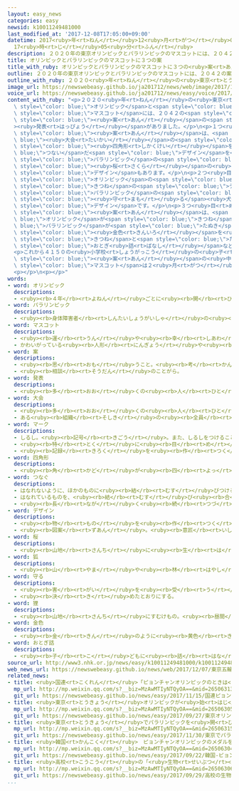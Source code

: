```yaml
---
layout: easy_news
categories: easy
newsid: k10011249481000
last_modified_at: '2017-12-08T17:05:00+09:00'
datetime: 2017<ruby>年<rt>ねん</rt></ruby>12<ruby>月<rt>がつ</rt></ruby>08<ruby>日<rt>にち</rt></ruby>
  17<ruby>時<rt>じ</rt></ruby>05<ruby>分<rt>ふん</rt></ruby>
description: ２０２０年の東京オリンピックとパラリンピックのマスコットには、２０４２の案が集まっています。
title: オリンピックとパラリンピックのマスコットに３つの案
title_with_ruby: オリンピックとパラリンピックのマスコットに３つの<ruby>案<rt>あん</rt></ruby>
outline: ２０２０年の東京オリンピックとパラリンピックのマスコットには、２０４２の案が集まっています。
outline_with_ruby: ２０２０<ruby>年<rt>ねん</rt></ruby>の<ruby>東京<rt>とうきょう</rt></ruby>オリンピックとパラリンピックのマスコットには、２０４２の<ruby>案<rt>あん</rt></ruby>が<ruby>集<rt>あつ</rt></ruby>まっています。
image_url: https://newswebeasy.github.io/ja201712/news/web/image/2017/12/07/K10011249481_1712071204_1712071214_01_02.jpg
voice_url: https://newswebeasy.github.io/ja201712/news/easy/voice/2017/12/08/k10011249481000.mp3
content_with_ruby: "<p>２０２０<ruby>年<rt>ねん</rt></ruby>の<ruby>東京<rt>とうきょう</rt></ruby><span\
  \ style=\"color: blue;\">オリンピック</span>と<span style=\"color: blue;\">パラリンピック</span>の<span\
  \ style=\"color: blue;\">マスコット</span>には、２０４２の<span style=\"color: blue;\"><ruby>案<rt>あん</rt></ruby></span>が<ruby>集<rt>あつ</rt></ruby>まっています。<ruby>７日<rt>なのか</rt></ruby>、この<ruby>中<rt>なか</rt></ruby>から<ruby>選<rt>えら</rt></ruby>ばれた３つの<span\
  \ style=\"color: blue;\"><ruby>案<rt>あん</rt></ruby></span>の<span style=\"color: blue;\"\
  ><ruby>発表<rt>はっぴょう</rt></ruby></span>がありました。</p>\n<p>１つ<ruby>目<rt>め</rt></ruby>の<span\
  \ style=\"color: blue;\"><ruby>案<rt>あん</rt></ruby></span>は、<span style=\"color:\
  \ blue;\"><ruby>大会<rt>たいかい</rt></ruby></span>の<span style=\"color: blue;\">マーク</span>のように<span\
  \ style=\"color: blue;\"><ruby>四角形<rt>しかくけい</rt></ruby></span>を<span style=\"color:\
  \ blue;\">つない</span>だ<span style=\"color: blue;\">デザイン</span>を<ruby>使<rt>つか</rt></ruby>っていて、<ruby>人<rt>ひと</rt></ruby>の<ruby>形<rt>かたち</rt></ruby>をしています。<span\
  \ style=\"color: blue;\">パラリンピック</span>の<span style=\"color: blue;\">マスコット</span>には、<span\
  \ style=\"color: blue;\"><ruby>桜<rt>さくら</rt></ruby></span>の<ruby>花<rt>はな</rt></ruby>の<span\
  \ style=\"color: blue;\">デザイン</span>もあります。</p>\n<p>２つ<ruby>目<rt>め</rt></ruby>の<span\
  \ style=\"color: blue;\">オリンピック</span>の<span style=\"color: blue;\"><ruby>案<rt>あん</rt></ruby></span>は、<ruby>客<rt>きゃく</rt></ruby>がたくさん<ruby>来<rt>く</rt></ruby>るように<ruby>飾<rt>かざ</rt></ruby>る「<ruby>招<rt>まね</rt></ruby>き<ruby>猫<rt>ねこ</rt></ruby>」と<span\
  \ style=\"color: blue;\">きつね</span>の<span style=\"color: blue;\">デザイン</span>です。<span\
  \ style=\"color: blue;\">パラリンピック</span>の<span style=\"color: blue;\"><ruby>案<rt>あん</rt></ruby></span>は<ruby>神社<rt>じんじゃ</rt></ruby>を<span\
  \ style=\"color: blue;\"><ruby>守<rt>まも</rt></ruby>る</span><ruby>犬<rt>いぬ</rt></ruby>の「こま<ruby>犬<rt>いぬ</rt></ruby>」の<span\
  \ style=\"color: blue;\">デザイン</span>です。</p>\n<p>３つ<ruby>目<rt>め</rt></ruby>の<span\
  \ style=\"color: blue;\"><ruby>案<rt>あん</rt></ruby></span>は、<span style=\"color:\
  \ blue;\">オリンピック</span>が<span style=\"color: blue;\">きつね</span>、<span style=\"color:\
  \ blue;\">パラリンピック</span>が<span style=\"color: blue;\">たぬき</span>の<ruby>形<rt>かたち</rt></ruby>です。どちらも<ruby>赤<rt>あか</rt></ruby>と<ruby>白<rt>しろ</rt></ruby>、<span\
  \ style=\"color: blue;\"><ruby>金色<rt>きんいろ</rt></ruby></span>を<ruby>使<rt>つか</rt></ruby>っています。<span\
  \ style=\"color: blue;\">きつね</span>と<span style=\"color: blue;\">たぬき</span>は、<ruby>日本<rt>にっぽん</rt></ruby>の<span\
  \ style=\"color: blue;\">おとぎ<ruby>話<rt>ばなし</rt></ruby></span>などによく<ruby>出<rt>で</rt></ruby>てくる<ruby>動物<rt>どうぶつ</rt></ruby>です。</p>\n\
  <p>これから４１５０の<ruby>小学校<rt>しょうがっこう</rt></ruby>の<ruby>子<rt>こ</rt></ruby>どもたちが、３つの<span\
  \ style=\"color: blue;\"><ruby>案<rt>あん</rt></ruby></span>の<ruby>中<rt>なか</rt></ruby>からクラスで１つを<ruby>選<rt>えら</rt></ruby>びます。<span\
  \ style=\"color: blue;\">マスコット</span>は２<ruby>月<rt>がつ</rt></ruby>２８<ruby>日<rt>にち</rt></ruby>に<ruby>決<rt>き</rt></ruby>まる<ruby>予定<rt>よてい</rt></ruby>です。</p>\n\
  <p></p>\n<p></p>"
words:
- word: オリンピック
  descriptions:
  - <ruby><rb>４年</rb><rt>よねん</rt></ruby>ごとに<ruby><rb>開</rb><rt>ひら</rt></ruby>かれ、<ruby><rb>世界</rb><rt>せかい</rt></ruby>じゅうの<ruby><rb>国々</rb><rt>くにぐに</rt></ruby>から<ruby><rb>選手</rb><rt>せんしゅ</rt></ruby>が<ruby><rb>参加</rb><rt>さんか</rt></ruby>する<ruby><rb>競技大会</rb><rt>きょうぎたいかい</rt></ruby>。<ruby><rb>古代</rb><rt>こだい</rt></ruby>ギリシャのオリンピアで<ruby><rb>開</rb><rt>ひら</rt></ruby>かれた<ruby><rb>古代</rb><rt>こだい</rt></ruby>オリンピックにならって、フランスのクーベルタンの<ruby><rb>力</rb><rt>ちから</rt></ruby>で、１８９６<ruby><rb>年</rb><rt>ねん</rt></ruby>にギリシャのアテネで<ruby><rb>開</rb><rt>ひら</rt></ruby>かれたのが、<ruby><rb>近代</rb><rt>きんだい</rt></ruby>オリンピックの<ruby><rb>始</rb><rt>はじ</rt></ruby>まり。<ruby><rb>五輪</rb><rt>ごりん</rt></ruby>。
- word: パラリンピック
  descriptions:
  - <ruby><rb>身体障害者</rb><rt>しんたいしょうがいしゃ</rt></ruby>の<ruby><rb>国際</rb><rt>こくさい</rt></ruby>スポーツ<ruby><rb>大会</rb><rt>たいかい</rt></ruby>。<ruby><rb>四年</rb><rt>よねん</rt></ruby>に<ruby><rb>一度</rb><rt>いちど</rt></ruby>、オリンピック<ruby><rb>開催地</rb><rt>かいさいち</rt></ruby>で<ruby><rb>行</rb><rt>おこな</rt></ruby>われる。
- word: マスコット
  descriptions:
  - <ruby><rb>運</rb><rt>うん</rt></ruby>や<ruby><rb>幸</rb><rt>しあわ</rt></ruby>せを<ruby><rb>招</rb><rt>まね</rt></ruby>いてくれるもの。
  - かわいがっている<ruby><rb>人形</rb><rt>にんぎょう</rt></ruby>や<ruby><rb>小</rb><rt>ちい</rt></ruby>さな<ruby><rb>動物</rb><rt>どうぶつ</rt></ruby>など。
- word: 案
  descriptions:
  - <ruby><rb>思</rb><rt>おも</rt></ruby>うこと。<ruby><rb>考</rb><rt>かんが</rt></ruby>え。<ruby><rb>計画</rb><rt>けいかく</rt></ruby>。
  - <ruby><rb>相談</rb><rt>そうだん</rt></ruby>のことがら。
- word: 発表
  descriptions:
  - <ruby><rb>多</rb><rt>おお</rt></ruby>くの<ruby><rb>人</rb><rt>ひと</rt></ruby>に<ruby><rb>広</rb><rt>ひろ</rt></ruby>く<ruby><rb>知</rb><rt>し</rt></ruby>らせること。
- word: 大会
  descriptions:
  - <ruby><rb>多</rb><rt>おお</rt></ruby>くの<ruby><rb>人</rb><rt>ひと</rt></ruby>が<ruby><rb>集</rb><rt>あつ</rt></ruby>まる<ruby><rb>会</rb><rt>かい</rt></ruby>。
  - ある<ruby><rb>組織</rb><rt>そしき</rt></ruby>の<ruby><rb>全員</rb><rt>ぜんいん</rt></ruby>が<ruby><rb>集</rb><rt>あつ</rt></ruby>まる<ruby><rb>会</rb><rt>かい</rt></ruby>。
- word: マーク
  descriptions:
  - しるし。<ruby><rb>記号</rb><rt>きごう</rt></ruby>。また、しるしをつけること。
  - <ruby><rb>特</rb><rt>とく</rt></ruby>に<ruby><rb>目</rb><rt>め</rt></ruby>をつけて<ruby><rb>注意</rb><rt>ちゅうい</rt></ruby>すること。
  - <ruby><rb>記録</rb><rt>きろく</rt></ruby>を<ruby><rb>作</rb><rt>つく</rt></ruby>ること。
- word: 四角形
  descriptions:
  - <ruby><rb>角</rb><rt>かど</rt></ruby>が<ruby><rb>四</rb><rt>よっ</rt></ruby>つあって、<ruby><rb>四本</rb><rt>よんほん</rt></ruby>の<ruby><rb>直線</rb><rt>ちょくせん</rt></ruby>で<ruby><rb>囲</rb><rt>かこ</rt></ruby>まれた<ruby><rb>形</rb><rt>かたち</rt></ruby>。しかっけい。
- word: つなぐ
  descriptions:
  - はなれないように、ほかのものに<ruby><rb>結</rb><rt>むす</rt></ruby>びつける。
  - はなれているものを、<ruby><rb>結</rb><rt>むす</rt></ruby>び<ruby><rb>合</rb><rt>あ</rt></ruby>わせてひと<ruby><rb>続</rb><rt>つづ</rt></ruby>きのものにする。
  - <ruby><rb>長</rb><rt>なが</rt></ruby>く<ruby><rb>続</rb><rt>つづ</rt></ruby>くようにする。
- word: デザイン
  descriptions:
  - <ruby><rb>物</rb><rt>もの</rt></ruby>を<ruby><rb>作</rb><rt>つく</rt></ruby>るときに、<ruby><rb>形</rb><rt>かたち</rt></ruby>や<ruby><rb>色</rb><rt>いろ</rt></ruby>などを<ruby><rb>工夫</rb><rt>くふう</rt></ruby>すること。
  - <ruby><rb>図案</rb><rt>ずあん</rt></ruby>。<ruby><rb>意匠</rb><rt>いしょう</rt></ruby>。
- word: 桜
  descriptions:
  - <ruby><rb>山地</rb><rt>さんち</rt></ruby>に<ruby><rb>生</rb><rt>は</rt></ruby>え、<ruby><rb>公園</rb><rt>こうえん</rt></ruby>や<ruby><rb>庭</rb><rt>にわ</rt></ruby>にも<ruby><rb>植</rb><rt>う</rt></ruby>える<ruby><rb>木</rb><rt>き</rt></ruby>。ソメイヨシノ・シダレザクラ・ヤマザクラなど<ruby><rb>種類</rb><rt>しゅるい</rt></ruby>が<ruby><rb>多</rb><rt>おお</rt></ruby>い。<ruby><rb>春</rb><rt>はる</rt></ruby>、うすもも<ruby><rb>色</rb><rt>いろ</rt></ruby>の<ruby><rb>美</rb><rt>うつく</rt></ruby>しい<ruby><rb>花</rb><rt>はな</rt></ruby>が<ruby><rb>咲</rb><rt>さ</rt></ruby>く。<ruby><rb>日本</rb><rt>にっぽん</rt></ruby>の「<ruby><rb>国花</rb><rt>こっか</rt></ruby>」とされる。
- word: 狐
  descriptions:
  - <ruby><rb>山</rb><rt>やま</rt></ruby>や<ruby><rb>林</rb><rt>はやし</rt></ruby>にすむ、<ruby><rb>犬</rb><rt>いぬ</rt></ruby>に<ruby><rb>似</rb><rt>に</rt></ruby>た<ruby><rb>動物</rb><rt>どうぶつ</rt></ruby>。<ruby><rb>毛</rb><rt>け</rt></ruby>が<ruby><rb>茶色</rb><rt>ちゃいろ</rt></ruby>で、<ruby><rb>口</rb><rt>くち</rt></ruby>がつき<ruby><rb>出</rb><rt>で</rt></ruby>ていて、<ruby><rb>尾</rb><rt>お</rt></ruby>が<ruby><rb>太</rb><rt>ふと</rt></ruby>く<ruby><rb>長</rb><rt>なが</rt></ruby>い。<ruby><rb>昔</rb><rt>むかし</rt></ruby>から、おいなりさんのお<ruby><rb>使</rb><rt>つか</rt></ruby>いとか、<ruby><rb>人</rb><rt>ひと</rt></ruby>をだますとかいわれてきた。
- word: 守る
  descriptions:
  - <ruby><rb>害</rb><rt>がい</rt></ruby>を<ruby><rb>受</rb><rt>う</rt></ruby>けないように、<ruby><rb>防</rb><rt>ふせ</rt></ruby>ぐ。
  - <ruby><rb>決</rb><rt>き</rt></ruby>めたとおりにする。
- word: 狸
  descriptions:
  - <ruby><rb>山地</rb><rt>さんち</rt></ruby>にすむけもの。<ruby><rb>昼間</rb><rt>ひるま</rt></ruby>は<ruby><rb>穴</rb><rt>あな</rt></ruby>にかくれ、<ruby><rb>夜</rb><rt>よる</rt></ruby>、えさをさがしに<ruby><rb>出</rb><rt>で</rt></ruby>る。<ruby><rb>昔</rb><rt>むかし</rt></ruby>、<ruby><rb>人</rb><rt>ひと</rt></ruby>をだますと<ruby><rb>信</rb><rt>しん</rt></ruby>じられていた。
- word: 金色
  descriptions:
  - <ruby><rb>金</rb><rt>きん</rt></ruby>のように<ruby><rb>黄色</rb><rt>きいろ</rt></ruby>く<ruby><rb>光</rb><rt>ひか</rt></ruby>っている<ruby><rb>色</rb><rt>いろ</rt></ruby>。
- word: おとぎ話
  descriptions:
  - <ruby><rb>子</rb><rt>こ</rt></ruby>どもに<ruby><rb>話</rb><rt>はな</rt></ruby>してやる、<ruby><rb>昔</rb><rt>むかし</rt></ruby>から<ruby><rb>伝</rb><rt>つた</rt></ruby>わるお<ruby><rb>話</rb><rt>はなし</rt></ruby>。「ももたろう」「かちかち<ruby><rb>山</rb><rt>やま</rt></ruby>」など。
source_url: http://www3.nhk.or.jp/news/easy/k10011249481000/k10011249481000.html
web_news_url: https://newswebeasy.github.io/news/web/2017/12/07/東京五輪パラ-大会のマスコット3候補を発表
related_news:
- title: <ruby>国連<rt>こくれん</rt></ruby>「ピョンチャンオリンピックのときは<ruby>戦争<rt>せんそう</rt></ruby>をやめよう」
  mp_url: http://mp.weixin.qq.com/s?__biz=MzAwMTIyNTQyOA==&mid=2650631396&idx=5&sn=21bcb01ef2e1fc0478f0765443b3d06d&chksm=82d52b5fb5a2a2495e3389686d212d216ee9ad940bcb56a899b3ecac1fca5e868b3059d84ac3#rd
  git_url: https://newswebeasy.github.io/news/easy/2017/11/15/国連ピョンチャンオリンピックのときは戦争をやめよう/
- title: <ruby>東京<rt>とうきょう</rt></ruby>オリンピックが<ruby>始<rt>はじ</rt></ruby>まる<ruby>日<rt>ひ</rt></ruby>などを<ruby>祝日<rt>しゅくじつ</rt></ruby>にする<ruby>案<rt>あん</rt></ruby>
  mp_url: http://mp.weixin.qq.com/s?__biz=MzAwMTIyNTQyOA==&mid=2650630577&idx=2&sn=c484201b8a35fad9e432a18ed5ad5d2e&chksm=82d52e0ab5a2a71c3101d24218e633f86cc51d172683ff8c96f5384163f32f192c14cca8a1dd#rd
  git_url: https://newswebeasy.github.io/news/easy/2017/09/27/東京オリンピックが始まる日などを祝日にする案/
- title: <ruby>東京<rt>とうきょう</rt></ruby>でパラリンピックを<ruby>開<rt>ひら</rt></ruby>くまで１０００<ruby>日<rt>にち</rt></ruby>になる
  mp_url: http://mp.weixin.qq.com/s?__biz=MzAwMTIyNTQyOA==&mid=2650631569&idx=4&sn=df604da3e56878ea8a77dad0f54d73d0&chksm=82d52a2ab5a2a33c461b91d829e434b9e9f282cc0a3620ab8779090ce63d04628bf7a6f006d5#rd
  git_url: https://newswebeasy.github.io/news/easy/2017/11/30/東京でパラリンピックを開くまで1000日になる/
- title: <ruby>韓国<rt>かんこく</rt></ruby>　ピョンチャンオリンピックのメダルを<ruby>発表<rt>はっぴょう</rt></ruby>
  mp_url: http://mp.weixin.qq.com/s?__biz=MzAwMTIyNTQyOA==&mid=2650630458&idx=1&sn=f33e7c25700537278616ec4fb20fa3ae&chksm=82d52e81b5a2a7973f6b053543c126cb3d197bceff6b55a320154f8f847b5eefde9ce87d8348#rd
  git_url: https://newswebeasy.github.io/news/easy/2017/09/22/韓国-ピョンチャンオリンピックのメダルを発表/
- title: <ruby>高校<rt>こうこう</rt></ruby>の「<ruby>生物<rt>せいぶつ</rt></ruby>」　「<ruby>覚<rt>おぼ</rt></ruby>えることばを<ruby>減<rt>へ</rt></ruby>らして<ruby>考<rt>かんが</rt></ruby>える<ruby>科目<rt>かもく</rt></ruby>に」
  mp_url: http://mp.weixin.qq.com/s?__biz=MzAwMTIyNTQyOA==&mid=2650630617&idx=3&sn=8a459cd980e172a1114e24c779be2a15&chksm=82d52e62b5a2a774ffd3c6bcd62740e87b23db406d4c596c6f4f8cc09ab0251c2d15d719c9d3#rd
  git_url: https://newswebeasy.github.io/news/easy/2017/09/29/高校の生物-覚えることばを減らして考える科目に/
...
```

